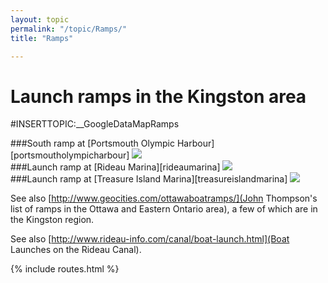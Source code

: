 ```yaml
---
layout: topic
permalink: "/topic/Ramps/"
title: "Ramps"

---
```


<h1>Launch ramps in the Kingston area</h1>

#INSERTTOPIC:__GoogleDataMapRamps

<div class="clearboth">
###South ramp at [Portsmouth Olympic Harbour][portsmoutholympicharbour]
<img src="http://k7Waterfront.org/Images/POHSouthRamp.jpg">
</div>

<div class="clearboth">
###Launch ramp at [Rideau Marina][rideaumarina]
<img src="http://k7Waterfront.org/Images/RideauMarinaLaunchRamp.JPG" class="clear">

</div>

<div class="clearboth">
###Launch ramp at [Treasure Island Marina][treasureislandmarina]
<img src="http://k7Waterfront.org/Images/TreasureIslandLaunchRamp.JPG">
</div>

See also [http://www.geocities.com/ottawaboatramps/](John Thompson's list of ramps in the Ottawa and Eastern Ontario area), a few of which are in the Kingston region.

See also [http://www.rideau-info.com/canal/boat-launch.html](Boat Launches on the Rideau Canal).

{% include routes.html %}
